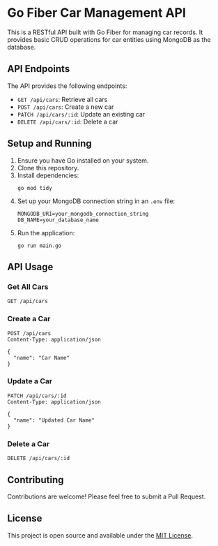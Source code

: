 # Go Fiber Car Management API

This is a RESTful API built with Go Fiber for managing car records. It provides basic CRUD operations for car entities using MongoDB as the database.

## API Endpoints

The API provides the following endpoints:

- `GET /api/cars`: Retrieve all cars
- `POST /api/cars`: Create a new car
- `PATCH /api/cars/:id`: Update an existing car
- `DELETE /api/cars/:id`: Delete a car

## Setup and Running

1. Ensure you have Go installed on your system.
2. Clone this repository.
3. Install dependencies:
   ```
   go mod tidy
   ```
4. Set up your MongoDB connection string in an `.env` file:
   ```
   MONGODB_URI=your_mongodb_connection_string
   DB_NAME=your_database_name
   ```
5. Run the application:
   ```
   go run main.go
   ```

## API Usage

### Get All Cars
```
GET /api/cars
```

### Create a Car
```
POST /api/cars
Content-Type: application/json

{
  "name": "Car Name"
}
```

### Update a Car
```
PATCH /api/cars/:id
Content-Type: application/json

{
  "name": "Updated Car Name"
}
```

### Delete a Car
```
DELETE /api/cars/:id
```

## Contributing

Contributions are welcome! Please feel free to submit a Pull Request.

## License

This project is open source and available under the [MIT License](LICENSE).